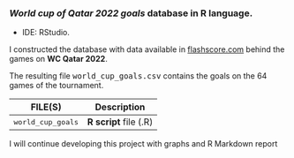 ### ***World cup of Qatar 2022 goals*** database in R language.

+ IDE: RStudio.

I constructed the database with data available in [flashscore.com](https://flashscore.com) behind the games on **WC Qatar 2022**.

The resulting file <kbd>world_cup_goals.csv</kbd> contains the goals on the 64 games of the tournament.


FILE(S)                              | Description
-----------------------------------  | ------------------------
<kbd>world_cup_goals</kbd>           | **R script** file (.R)

I will continue developing this project with graphs and R Markdown report
